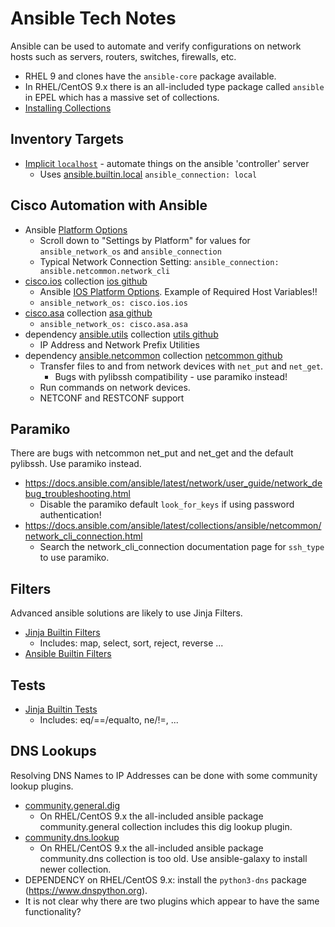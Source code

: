 # Ansible Tech Notes

Ansible can be used to automate and verify configurations on network hosts such as servers, routers, switches, firewalls, etc.

* RHEL 9 and clones have the `ansible-core` package available.
* In RHEL/CentOS 9.x there is an all-included type package called `ansible` in EPEL which has a massive set of collections.
* [Installing Collections][1]

## Inventory Targets

* [Implicit `localhost`][5] - automate things on the ansible 'controller' server
  * Uses [ansible.builtin.local][6] `ansible_connection: local`

## Cisco Automation with Ansible

* Ansible [Platform Options][9]
  * Scroll down to "Settings by Platform" for values for `ansible_network_os` and `ansible_connection`
  * Typical Network Connection Setting: `ansible_connection: ansible.netcommon.network_cli`
* [cisco.ios][2] collection [ios github][2g]
  * Ansible [IOS Platform Options][8]. Example of Required Host Variables!!
  * `ansible_network_os: cisco.ios.ios`
* [cisco.asa][7] collection [asa github][7g]
  * `ansible_network_os: cisco.asa.asa`
* dependency [ansible.utils][3] collection [utils github][3g]
  * IP Address and Network Prefix Utilities
* dependency [ansible.netcommon][4] collection [netcommon github][4g]
  * Transfer files to and from network devices with `net_put` and `net_get`.
    * Bugs with pylibssh compatibility - use paramiko instead!
  * Run commands on network devices.
  * NETCONF and RESTCONF support

## Paramiko

There are bugs with netcommon net_put and net_get and the default pylibssh.
Use paramiko instead.
* https://docs.ansible.com/ansible/latest/network/user_guide/network_debug_troubleshooting.html
  * Disable the paramiko default `look_for_keys` if using password authentication!
* https://docs.ansible.com/ansible/latest/collections/ansible/netcommon/network_cli_connection.html
  * Search the network_cli_connection documentation page for `ssh_type` to use paramiko.

## Filters

Advanced ansible solutions are likely to use Jinja Filters.

* [Jinja Builtin Filters][10]
  * Includes: map, select, sort, reject, reverse ...
* [Ansible Builtin Filters][11]

## Tests
* [Jinja Builtin Tests](https://jinja.palletsprojects.com/en/stable/templates/#list-of-builtin-tests)
  * Includes: eq/==/equalto, ne/!=, ...
 
## DNS Lookups

Resolving DNS Names to IP Addresses can be done with some community lookup plugins.
* [community.general.dig][12]
  * On RHEL/CentOS 9.x the all-included ansible package community.general collection includes this dig lookup plugin.
* [community.dns.lookup][13]
  * On RHEL/CentOS 9.x the all-included ansible package community.dns collection is too old. Use ansible-galaxy to install newer collection.
* DEPENDENCY on RHEL/CentOS 9.x: install the `python3-dns` package (https://www.dnspython.org).
* It is not clear why there are two plugins which appear to have the same functionality?

[1]: https://docs.ansible.com/ansible/latest/collections_guide/collections_installing.html
[2]: https://docs.ansible.com/ansible/latest/collections/cisco/ios/index.html
[2g]: https://github.com/ansible-collections/cisco.ios
[3]: https://docs.ansible.com/ansible/latest/collections/ansible/utils/index.html
[3g]: https://github.com/ansible-collections/ansible.utils
[4]: https://docs.ansible.com/ansible/latest/collections/ansible/netcommon/index.html
[4g]: https://github.com/ansible-collections/ansible.netcommon
[5]: https://docs.ansible.com/ansible/latest/inventory/implicit_localhost.html
[6]: https://docs.ansible.com/ansible/latest/collections/ansible/builtin/local_connection.html
[7]: https://docs.ansible.com/ansible/latest/collections/cisco/asa/index.html
[7g]: https://github.com/ansible-collections/cisco.asa
[8]: https://docs.ansible.com/ansible/latest/network/user_guide/platform_ios.html
[9]: https://docs.ansible.com/ansible/latest/network/user_guide/platform_index.html
[10]: https://jinja.palletsprojects.com/en/stable/templates/#list-of-builtin-filters
[11]: https://docs.ansible.com/ansible/latest/collections/ansible/builtin/index.html
[12]: https://docs.ansible.com/ansible/latest/collections/community/general/dig_lookup.html
[13]: https://docs.ansible.com/ansible/latest/collections/community/dns/lookup_lookup.html
